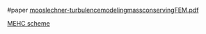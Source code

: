 
#paper [mooslechner-turbulencemodelingmassconservingFEM.pdf](mooslechner-turbulencemodelingmassconservingFEM.pdf)


[MEHC scheme](MEHC%20scheme.md)

